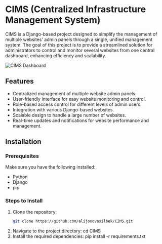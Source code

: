 # CIMS (Centralized Infrastructure Management System)

CIMS is a Django-based project designed to simplify the management of multiple websites' admin panels through a single, unified management system. The goal of this project is to provide a streamlined solution for administrators to control and monitor several websites from one central dashboard, enhancing efficiency and scalability.


![CIMS Dashboard](/home/user/Pictures/Screenshot_2024-09-10_21_03_51.png)

## Features
- Centralized management of multiple website admin panels.
- User-friendly interface for easy website monitoring and control.
- Role-based access control for different levels of admin users.
- Integration with various Django-based websites.
- Scalable design to handle a large number of websites.
- Real-time updates and notifications for website performance and management.

## Installation

### Prerequisites
Make sure you have the following installed:
- Python 
- Django 
- pip

### Steps to Install

1. Clone the repository:
   ```bash
   git clone https://github.com/alijonovasilbek/CIMS.git
2. Navigate to the project directory:
     cd CIMS
3. Install the required dependencies:
     pip install -r requirements.txt

     
   

